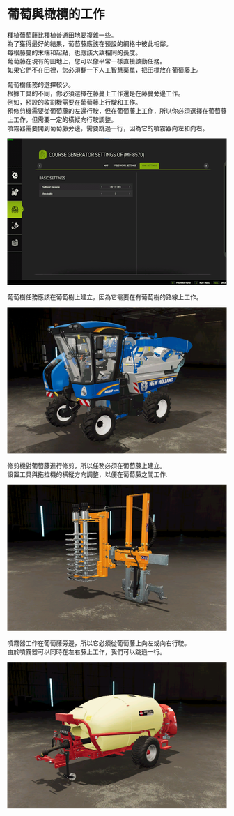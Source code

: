 # 葡萄與橄欖的工作

  
種植葡萄藤比種植普通田地要複雜一些。  
為了獲得最好的結果，葡萄藤應該在預設的網格中彼此相鄰。  
每根藤蔓的末端和起點，也應該大致相同的長度。  
葡萄藤在現有的田地上，您可以像平常一樣直接啟動任務。  
如果它們不在田裡，您必須翻一下人工智慧菜單，把田標放在葡萄藤上。  


  
葡萄樹任務的選擇較少。  
根據工具的不同，你必須選擇在藤蔓上工作還是在藤蔓旁邊工作。  
例如，預設的收割機需要在葡萄藤上行駛和工作。  
     預修剪機需要從葡萄藤的左邊行駛，但在葡萄藤上工作，所以你必須選擇在葡萄藤上工作，但需要一定的橫縱向行駛調整。  
     噴霧器需要開到葡萄藤旁邊，需要跳過一行，因為它的噴霧器向左和向右。  


![Image](../assets/images/vineworkgen_0_0_765_510.png)

  
葡萄樹任務應該在葡萄樹上建立，因為它需要在有葡萄樹的路線上工作。  


![Image](../assets/images/vineworkharvest_0_0_765_510.png)

  
修剪機對葡萄藤進行修剪，所以任務必須在葡萄藤上建立。  
設置工具與拖拉機的橫縱方向調整，以便在葡萄藤之間工作.  


![Image](../assets/images/vineworkpruner_0_0_765_510.png)

  
噴霧器工作在葡萄藤旁邊，所以它必須從葡萄藤上向左或向右行駛。  
由於噴霧器可以同時在左右藤上工作，我們可以跳過一行。  


![Image](../assets/images/vineworkspray_0_0_765_510.png)

